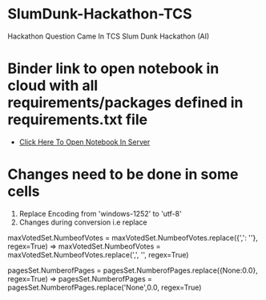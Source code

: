 # SlumDunk-Hackathon-TCS
Hackathon Question Came In TCS Slum Dunk Hackathon (AI)

# Binder link to open notebook in cloud with all requirements/packages defined in requirements.txt file
 * <a href="https://mybinder.org/v2/gh/cheekushivam/SlumDunk-Hackathon-TCS.git/master">Click Here To Open Notebook In Server</a>
 
# Changes need to be done in some cells
1. Replace Encoding from 'windows-1252' to 'utf-8'
2. Changes during conversion i.e replace 

maxVotedSet.NumbeofVotes = maxVotedSet.NumbeofVotes.replace({',': ''}, regex=True) => 
maxVotedSet.NumbeofVotes = maxVotedSet.NumbeofVotes.replace(',', '', regex=True)

pagesSet.NumberofPages = pagesSet.NumberofPages.replace({None:0.0}, regex=True) =>
pagesSet.NumberofPages = pagesSet.NumberofPages.replace('None',0.0, regex=True)
